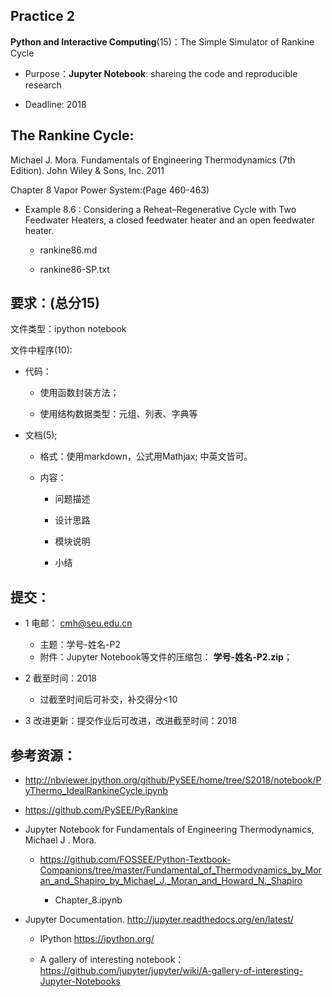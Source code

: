 ## Practice 2

**Python and Interactive Computing**(15)：The Simple Simulator of Rankine Cycle 
  
* Purpose：**Jupyter Notebook**: shareing the code and reproducible research

* Deadline: 2018

## The Rankine Cycle: 

Michael J. Mora. Fundamentals of Engineering Thermodynamics (7th Edition).  John Wiley & Sons, Inc. 2011

Chapter 8 Vapor Power System:(Page 460-463)

* Example 8.6 : Considering a Reheat–Regenerative Cycle with Two Feedwater Heaters, a closed feedwater heater and an open feedwater heater. 

  * rankine86.md 

  * rankine86-SP.txt

## 要求：(总分15)

文件类型：ipython notebook
    
文件中程序(10):
    
*  代码：
  
   * 使用函数封装方法；
         
   * 使用结构数据类型：元组、列表、字典等
       
* 文档(5);   
    
    * 格式：使用markdown，公式用Mathjax; 中英文皆可。

    * 内容：

      * 问题描述
        
      * 设计思路
        
      *  模块说明
        
      *  小结 

## 提交：

* 1 电邮： cmh@seu.edu.cn
   
  * 主题：学号-姓名-P2
  * 附件：Jupyter Notebook等文件的压缩包： **学号-姓名-P2.zip**；

* 2 截至时间：2018
  
  * 过截至时间后可补交，补交得分<10

* 3 改进更新：提交作业后可改进，改进截至时间：2018

## 参考资源：

*  http://nbviewer.ipython.org/github/PySEE/home/tree/S2018/notebook/PyThermo_IdealRankineCycle.ipynb
 
*  https://github.com/PySEE/PyRankine

*  Jupyter Notebook for Fundamentals of Engineering Thermodynamics, Michael J . Mora. 

   * https://github.com/FOSSEE/Python-Textbook-Companions/tree/master/Fundamental_of_Thermodynamics_by_Moran_and_Shapiro_by_Michael_J._Moran_and_Howard_N._Shapiro
   
     * Chapter_8.ipynb

* Jupyter Documentation. http://jupyter.readthedocs.org/en/latest/
    
    * IPython https://ipython.org/
    
    * A gallery of interesting notebook：https://github.com/jupyter/jupyter/wiki/A-gallery-of-interesting-Jupyter-Notebooks



  

